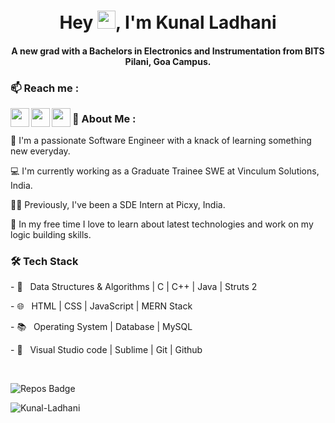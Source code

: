 <h1 align="center">Hey <img src="https://github.com/TheDudeThatCode/TheDudeThatCode/blob/master/Assets/Hi.gif" width="29px">, I'm Kunal Ladhani</h1>
<h4 align="center">A new grad with a Bachelors in Electronics and Instrumentation from BITS Pilani, Goa Campus.</h4>

<h3> 📫 Reach me :</h3>
<a href="https://www.linkedin.com/in/kunal-ladhani">
  <img align="left" width="30px" src="https://cdn.jsdelivr.net/npm/simple-icons@v3/icons/linkedin.svg"  />
</a>
<a href="https://twitter.com/KunalLadhani">
  <img align="left" width="30px" src="https://cdn.jsdelivr.net/npm/simple-icons@v3/icons/twitter.svg" />
</a>
<a href="mailto:k.ladhani1@gmail.com">
  <img align="left" width="30px" src="https://cdn.jsdelivr.net/npm/simple-icons@v3/icons/gmail.svg" />
</a>

<h3> 🚀 About Me :</h3>
<p>
  🔭 I'm a passionate Software Engineer with a knack of learning something new everyday.
</p>
<p>
  💻 I'm currently working as a Graduate Trainee SWE at Vinculum Solutions, India.
</p>
<p>
  👩‍💻 Previously, I've been a SDE Intern at Picxy, India.  
</p>
<p>
  📎 In my free time I love to learn about latest technologies and work on my logic building skills.
</p>

<h3>🛠 Tech Stack</h3>
<p>
 - 🌱 &nbsp; Data Structures & Algorithms | C | C++ | Java | Struts 2
</p>
<p>
 - 🌐 &nbsp; HTML | CSS | JavaScript | MERN Stack
</p>
<p>
 - 📚 &nbsp; Operating System | Database | MySQL
<p>
<p>
- 🔧 &nbsp; Visual Studio code | Sublime | Git | Github
</p>

<br />

<!-- [![Visits Badge](https://badges.pufler.dev/visits/Kunal-Ladhani/Kunal-Ladhani?style=for-the-badge&color=orange)](https://github.com/Kunal-Ladhani/Kunal-Ladhani) -->
![Repos Badge](https://badges.pufler.dev/repos/Kunal-Ladhani?style=for-the-badge&color=blueviolet)
<p align="left"> <img src="https://komarev.com/ghpvc/?username=Kunal-Ladhani" alt="Kunal-Ladhani" /> </p>
<!--
### Hi there 👋
**Kunal-Ladhani/Kunal-Ladhani** is a ✨ _special_ ✨ repository because its `README.md` (this file) appears on your GitHub profile.

Here are some ideas to get you started:

- 🔭 I’m currently working on ...

- 👯 I’m looking to collaborate on ...
- 🤔 I’m looking for help with ...
- 💬 Ask me about ...
- 📫 How to reach me: ...
- 😄 Pronouns: ...
- ⚡ Fun fact: ...

<p>
📚 Self Motivation + Commitment + Technology + Ideas + Team Player + Optimism - Motto of my life!
</p><p>
🌱 Enthusiast in Open Source, Web Development and Machine Learning.</p>
<p>
🤔 Exploring newer technologies and developing software solutions and quick hacks.</p>

-->
